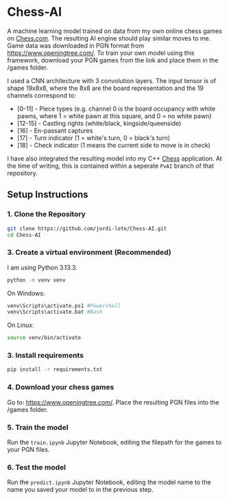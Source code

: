 # Chess-AI

A machine learning model trained on data from my own online chess games on [Chess.com](https://www.chess.com/home). The resulting AI engine should play similar moves to me.
Game data was downloaded in PGN format from https://www.openingtree.com/. To train your own model using this framework, download your PGN games from the link and place them in the /games folder.

I used a CNN architecture with 3 convolution layers. The input tensor is of shape 19x8x8, where the 8x8 are the board representation and the 19 channels correspond to:

- [0-11] - Piece types (e.g. channel 0 is the board occupancy with white pawns, where 1 = white pawn at this square, and 0 = no white pawn)
- [12-15] - Castling rights (white/black, kingside/queenside)
- [16] - En-passant captures
- [17] - Turn indicator (1 = white's turn, 0 = black's turn)
- [18] - Check indicator (1 means the current side to move is in check)

I have also integrated the resulting model into my C++ [Chess](https://github.com/jordi-lete/Chess) application. At the time of writing, this is contained within a seperate `PvAI` branch of that repository.

## Setup Instructions

### 1. Clone the Repository

```bash
git clone https://github.com/jordi-lete/Chess-AI.git
cd Chess-AI
```

### 3. Create a virtual environment (Recommended)

I am using Python 3.13.3.

```bash
python -m venv venv
```

On Windows:
```bash
venv\Scripts\activate.ps1 #Powershell
venv\Scripts\activate.bat #Bash
```

On Linux:
```bash
source venv/bin/activate
```

### 3. Install requirements

```bash
pip install -r requirements.txt
```

### 4. Download your chess games

Go to: https://www.openingtree.com/. Place the resulting PGN files into the /games folder.

### 5. Train the model

Run the `train.ipynb` Jupyter Notebook, editing the filepath for the games to your PGN files.

### 6. Test the model

Run the `predict.ipynb` Jupyter Notebook, editing the model name to the name you saved your model to in the previous step.

